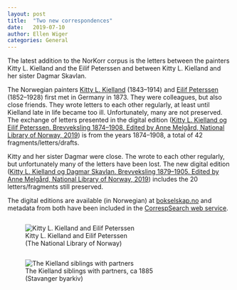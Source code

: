 ```yaml
---
layout: post
title:  "Two new correspondences"
date:   2019-07-10
author: Ellen Wiger
categories: General
---
```


The latest addition to the NorKorr corpus is the letters between the painters Kitty L. Kielland and the Eilif Peterssen and between Kitty L. Kielland and her sister Dagmar Skavlan.

The Norwegian painters [Kitty L. Kielland](https://en.wikipedia.org/wiki/Kitty_Lange_Kielland) (1843–1914) and [Eilif Peterssen](https://en.wikipedia.org/wiki/Eilif_Peterssen) (1852–1928) first met in Germany in 1873. They were colleagues, but also close friends. They wrote letters to each other regularly, at least until Kielland late in life became too ill. Unfortunately, many are not preserved. The exchange of letters presented in the digital edition ([Kitty L. Kielland og Eilif Peterssen.
Brevveksling 1874–1908. Edited by Anne Melgård, National Library of Norway, 2019](https://www.bokselskap.no/boker/brevkiellandpeterssen/tittelside)) is from the years 1874–1908, a total of 42 fragments/letters/drafts.

Kitty and her sister Dagmar were close. The wrote to each other regularly, but unfortunately many of the letters have been lost. The new digital edition ([Kitty L. Kielland og Dagmar Skavlan.
Brevveksling 1879–1905. Edited by Anne Melgård, National Library of Norway, 2019](https://www.bokselskap.no/boker/brevkiellandskavlan/tittelside)) includes the 20 letters/fragments still preserved.

The digital editions are available (in Norwegian) at [bokselskap.no](https://www.bokselskap.no/boker) and metadata from both have been included in the [CorrespSearch web service](https://correspsearch.net/).

<div class="row">
  <div class="column">
   <figure>
    <img src="/NorKorr/assets/Kielland_Peterssen.jpg" title="Kitty L. Kielland and Eilif Peterssen">
    <figcaption>Kitty L. Kielland and Eilif Peterssen <br/>(The National Library of Norway)</figcaption>
   </figure>
  </div>
  <div class="column">
   <figure>
    <img src="/NorKorr/assets/Kiellandfamilien_ringer.jpg" title="The Kielland siblings with partners">
    <figcaption>The Kielland siblings with partners, ca 1885<br/> (Stavanger byarkiv)</figcaption>
   </figure>
  </div>
</div>   

